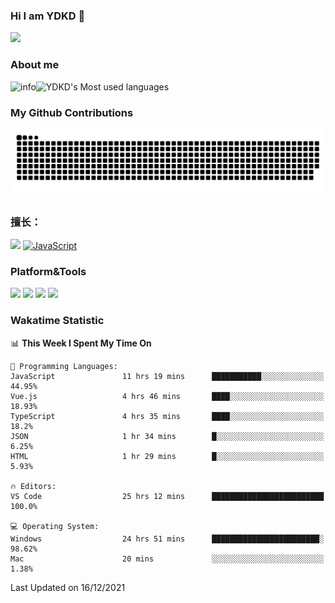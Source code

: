 ### Hi I am YDKD 👋

![](https://visitor-badge.glitch.me/badge?page_id=YDKD.readme)

### About me
![info](https://github-readme-stats.vercel.app/api?username=YDKD&show_icons=true&theme=cobalt)![YDKD's Most used languages](https://github-readme-stats.vercel.app/api/top-langs/?username=YDKD&layout=compact&hide_border=true&langs_count=8)

### My Github Contributions
![](https://raw.githubusercontent.com/YDKD/YDKD/main/assets/github-contribution-grid-snake.svg)

### 擅长：<br />
[![](https://img.shields.io/badge/-Vue.js-007396?style=flat-square&logo=Vue.js&logoColor=#4FC08D)](https://cn.vuejs.org/)
[![JavaScript](https://img.shields.io/badge/-JavaScript-f7e018?style=flat-square&logo=javascript&logoColor=white)]()

### Platform&Tools <br/>

[![]( https://img.shields.io/badge/macOS-Big%20Sur-292e33?style=flat-square&logo=apple&logoColor=ffffff )]() [![](https://img.shields.io/badge/Windows-10-2376bc?style=flat-square&logo=windows&logoColor=ffffff)]() [![]( https://img.shields.io/badge/IDE-Visual%20Studio%20Code-blue?style=flat-square&logo=visual-studio-code&logoColor=ffffff )]() [![]( https://img.shields.io/badge/iPhone-12-999999?style=flat-square&logo=apple&logoColor=ffffff)]() <br />

### Wakatime Statistic
<!--START_SECTION:waka-->
📊 **This Week I Spent My Time On** 

```text
💬 Programming Languages: 
JavaScript               11 hrs 19 mins      ███████████░░░░░░░░░░░░░░   44.95% 
Vue.js                   4 hrs 46 mins       ████░░░░░░░░░░░░░░░░░░░░░   18.93% 
TypeScript               4 hrs 35 mins       ████░░░░░░░░░░░░░░░░░░░░░   18.2% 
JSON                     1 hr 34 mins        █░░░░░░░░░░░░░░░░░░░░░░░░   6.25% 
HTML                     1 hr 29 mins        █░░░░░░░░░░░░░░░░░░░░░░░░   5.93%

🔥 Editors: 
VS Code                  25 hrs 12 mins      █████████████████████████   100.0%

💻 Operating System: 
Windows                  24 hrs 51 mins      ████████████████████████░   98.62% 
Mac                      20 mins             ░░░░░░░░░░░░░░░░░░░░░░░░░   1.38%

```


 Last Updated on 16/12/2021
<!--END_SECTION:waka-->

<!--
**YDKD/YDKD** is a ✨ _special_ ✨ repository because its `README.md` (this file) appears on your GitHub profile.

Here are some ideas to get you started:

- 🔭 I’m currently working on ...
- 🌱 I’m currently learning ...
- 👯 I’m looking to collaborate on ...
- 🤔 I’m looking for help with ...
- 💬 Ask me about ...
- 📫 How to reach me: ...
- 😄 Pronouns: ...
- ⚡ Fun fact: ...
-->
